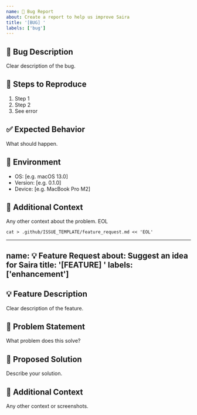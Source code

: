 ```yaml
---
name: 🐛 Bug Report
about: Create a report to help us improve Saira
title: '[BUG] '
labels: ['bug']
---
```


## 🐛 Bug Description
Clear description of the bug.

## 🔄 Steps to Reproduce
1. Step 1
2. Step 2
3. See error

## ✅ Expected Behavior
What should happen.

## 📱 Environment
- OS: [e.g. macOS 13.0]
- Version: [e.g. 0.1.0]
- Device: [e.g. MacBook Pro M2]

## 📝 Additional Context
Any other context about the problem.
EOL

    cat > .github/ISSUE_TEMPLATE/feature_request.md << 'EOL'
---
name: 💡 Feature Request
about: Suggest an idea for Saira
title: '[FEATURE] '
labels: ['enhancement']
---

## 💡 Feature Description
Clear description of the feature.

## 🎯 Problem Statement
What problem does this solve?

## 💭 Proposed Solution
Describe your solution.

## 📝 Additional Context
Any other context or screenshots.
